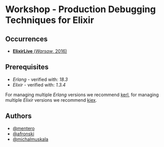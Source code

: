# Workshop - **Production Debugging Techniques for Elixir**

## Occurrences

- [**ElixirLive** (*Warsaw*, 2016)](http://www.elixirlive.com/workshops/#workshop2)

## Prerequisites

- *Erlang* - verified with: *18.3*
- *Elixir* - verified with: *1.3.4*

For managing multiple *Erlang* versions we recommend [kerl](https://github.com/kerl/kerl), for managing multiple *Elixir* versions we recommend [kiex](https://github.com/taylor/kiex).

## Authors

- [@mentero](https://github.com/mentero)
- [@afronski](https://github.com/afronski)
- [@michalmuskala](https://github.com/michalmuskala)
